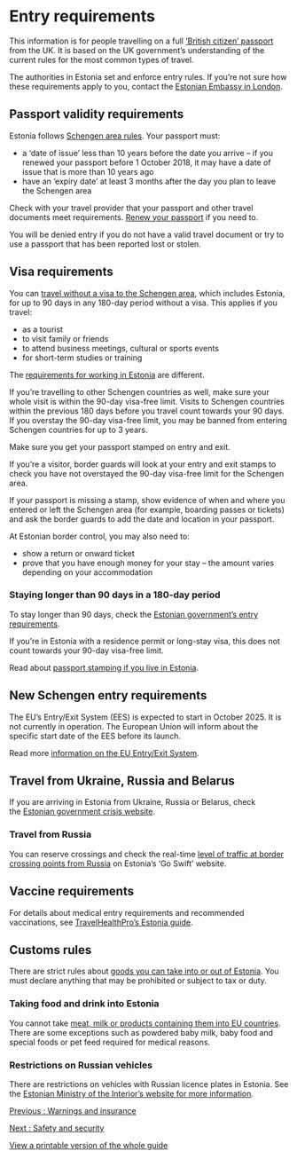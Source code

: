 # Entry requirements

This information is for people travelling on a full [‘British citizen’ passport](https://www.gov.uk/types-of-british-nationality) from the UK. It is based on the UK government’s understanding of the current rules for the most common types of travel.

The authorities in Estonia set and enforce entry rules. If you’re not sure how these requirements apply to you, contact the [Estonian Embassy in London](https://london.mfa.ee/).

## Passport validity requirements

Estonia follows [Schengen area rules](https://europa.eu/youreurope/citizens/travel/entry-exit/non-eu-nationals/index_en.htm). Your passport must:

* a ‘date of issue’ less than 10 years before the date you arrive – if you renewed your passport before 1 October 2018, it may have a date of issue that is more than 10 years ago
* have an ‘expiry date’ at least 3 months after the day you plan to leave the Schengen area

Check with your travel provider that your passport and other travel documents meet requirements. [Renew your passport](https://www.gov.uk/renew-adult-passport/renew) if you need to.

You will be denied entry if you do not have a valid travel document or try to use a passport that has been reported lost or stolen.

## Visa requirements

You can [travel without a visa to the Schengen area](https://www.gov.uk/travel-to-eu-schengen-area), which includes Estonia, for up to 90 days in any 180-day period without a visa. This applies if you travel:

* as a tourist
* to visit family or friends
* to attend business meetings, cultural or sports events
* for short-term studies or training

The [requirements for working in Estonia](https://www.gov.uk/guidance/travel-to-estonia-for-work) are different.

If you’re travelling to other Schengen countries as well, make sure your whole visit is within the 90-day visa-free limit. Visits to Schengen countries within the previous 180 days before you travel count towards your 90 days. If you overstay the 90-day visa-free limit, you may be banned from entering Schengen countries for up to 3 years.

Make sure you get your passport stamped on entry and exit.

If you’re a visitor, border guards will look at your entry and exit stamps to check you have not overstayed the 90-day visa-free limit for the Schengen area.

If your passport is missing a stamp, show evidence of when and where you entered or left the Schengen area (for example, boarding passes or tickets) and ask the border guards to add the date and location in your passport.

At Estonian border control, you may also need to:

* show a return or onward ticket
* prove that you have enough money for your stay – the amount varies depending on your accommodation

### Staying longer than 90 days in a 180-day period

To stay longer than 90 days, check the [Estonian government’s entry requirements](https://www2.politsei.ee/en/teenused/eestis-viibimise-seaduslikud-alused/).

If you’re in Estonia with a residence permit or long-stay visa, this does not count towards your 90-day visa-free limit.

Read about [passport stamping if you live in Estonia](https://www.gov.uk/guidance/living-in-estonia#passports).

## New Schengen entry requirements

The EU’s Entry/Exit System (EES) is expected to start in October 2025. It is not currently in operation. The European Union will inform about the specific start date of the EES before its launch.

Read more [information on the EU Entry/Exit System](https://www.gov.uk/guidance/eu-entryexit-system).

## Travel from Ukraine, Russia and Belarus

If you are arriving in Estonia from Ukraine, Russia or Belarus, check the [Estonian government crisis website](https://kriis.ee/en).

### Travel from Russia

You can reserve crossings and check the real-time [level of traffic at border crossing points from Russia](https://www.estonianborder.eu/yphis/borderQueueInfo.action) on Estonia’s ‘Go Swift’ website.

## Vaccine requirements

For details about medical entry requirements and recommended vaccinations, see [TravelHealthPro’s Estonia guide](https://travelhealthpro.org.uk/country/75/estonia#Vaccine_Recommendations).

## Customs rules

There are strict rules about [goods you can take into or out of Estonia](https://www.emta.ee/en/private-client/consignments-travel-settlement/travel/declaration-goods). You must declare anything that may be prohibited or subject to tax or duty.

### Taking food and drink into Estonia

You cannot take [meat, milk or products containing them into EU countries](https://ec.europa.eu/food/animals/animalproducts/personal_imports_en). There are some exceptions such as powdered baby milk, baby food and special foods or pet feed required for medical reasons.

### Restrictions on Russian vehicles

There are restrictions on vehicles with Russian licence plates in Estonia. See the [Estonian Ministry of the Interior’s website for more information](https://www.siseministeerium.ee/en/news/estonia-prohibits-entry-russian-motor-vehicles).

[Previous
:
Warnings and insurance](/foreign-travel-advice/estonia)

[Next
:
Safety and security](/foreign-travel-advice/estonia/safety-and-security)

[View a printable version of the whole guide](/foreign-travel-advice/estonia/print)